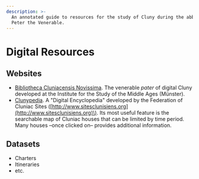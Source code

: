 ```yaml
---
description: >-
  An annotated guide to resources for the study of Cluny during the abbacy of
  Peter the Venerable.
---
```


# Digital Resources

## Websites

* [Bibliotheca Cluniacensis Novissima](https://www.uni-muenster.de/Fruehmittelalter/query.cgi/index/f). The venerable _pater_ of digital Cluny developed at the Institute for the Study of the Middle Ages \(Münster\). 
* [Clunypedia](http://www.clunypedia.com/about). A "Digital Encyclopedia" developed by the Federation of Cluniac Sites \([http://www.sitesclunisiens.org](http://www.sitesclunisiens.org)\). Its most useful feature is the searchable map of Cluniac houses that can be limited by time period. Many houses –once clicked on– provides additional information. 

## Datasets

* Charters
* Itineraries
* etc.



